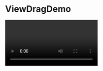 # ViewDragDemo


![Image][1]


[1]: https://github.com/z56402344/ViewDragDemo/blob/master/device-2016-10-27-183140.mp4

